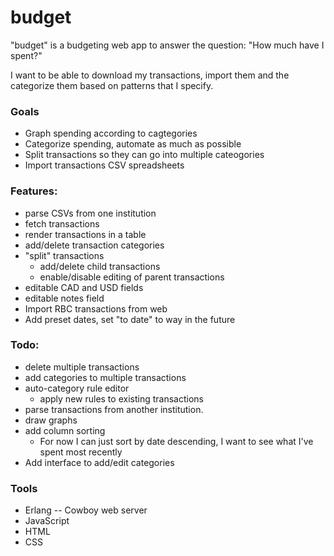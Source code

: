 # budget
"budget" is a budgeting web app to answer the question: "How much have I spent?"

I want to be able to download my transactions, import them and the categorize them based on patterns that I specify.

### Goals
- Graph spending according to cagtegories
- Categorize spending, automate as much as possible
- Split transactions so they can go into multiple cateogories
- Import transactions CSV spreadsheets

### Features:
- parse CSVs from one institution
- fetch transactions
- render transactions in a table
- add/delete transaction categories
- "split" transactions
  - add/delete child transactions
  - enable/disable editing of parent transactions
- editable CAD and USD fields
- editable notes field
- Import RBC transactions from web
- Add preset dates, set "to date" to way in the future

### Todo:
- delete multiple transactions
- add categories to multiple transactions
- auto-category rule editor
  - apply new rules to existing transactions
- parse transactions from another institution.
- draw graphs
- add column sorting
  - For now I can just sort by date descending, I want to see what I've spent most recently
- Add interface to add/edit categories

### Tools
- Erlang
-- Cowboy web server
- JavaScript
- HTML
- CSS

